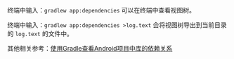 终端中输入：`gradlew app:dependencies` 可以在终端中查看视图树。

终端中输入：`gradlew app:dependencies >log.text` 会将视图树导出到当前目录的 `log.text` 的文件中。

其他相关参考：[使用Gradle查看Android项目中库的依赖关系](https://www.jianshu.com/p/61333820126d)